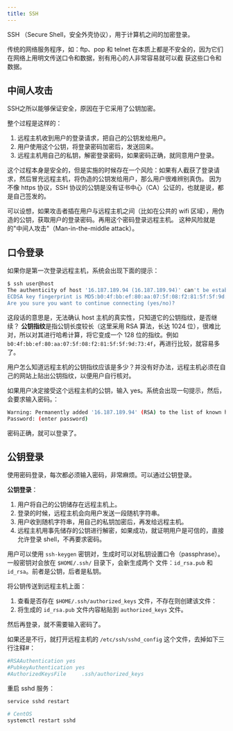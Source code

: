 ```yaml
---
title: SSH
---
```


SSH （Secure Shell，安全外壳协议），用于计算机之间的加密登录。

传统的网络服务程序，如：ftp、pop 和 telnet 在本质上都是不安全的，因为它们在网络上用明文传送口令和数据，别有用心的人非常容易就可以截
获这些口令和数据。

## 中间人攻击

SSH之所以能够保证安全，原因在于它采用了公钥加密。

整个过程是这样的：

1. 远程主机收到用户的登录请求，把自己的公钥发给用户。
2. 用户使用这个公钥，将登录密码加密后，发送回来。
3. 远程主机用自己的私钥，解密登录密码，如果密码正确，就同意用户登录。

这个过程本身是安全的，但是实施的时候存在一个风险：如果有人截获了登录请求，然后冒充远程主机，将伪造的公钥发给用户，那么用户很难辨别真伪。
因为不像 https 协议，SSH 协议的公钥是没有证书中心（CA）公证的，也就是说，都是自己签发的。

可以设想，如果攻击者插在用户与远程主机之间（比如在公共的 wifi 区域），用伪造的公钥，获取用户的登录密码。再用这个密码登录远程主机。
这种风险就是的"中间人攻击"（Man-in-the-middle attack）。

## 口令登录

如果你是第一次登录远程主机，系统会出现下面的提示：

```sh
$ ssh user@host
The authenticity of host '16.187.189.94 (16.187.189.94)' can't be established.
ECDSA key fingerprint is MD5:b0:4f:bb:ef:80:aa:07:5f:08:f2:81:5f:5f:9d:73:4f.
Are you sure you want to continue connecting (yes/no)?
```

这段话的意思是，无法确认 host 主机的真实性，只知道它的公钥指纹，是否继续？
**公钥指纹**是指公钥长度较长（这里采用 RSA 算法，长达 1024 位），很难比对，所以对其进行哈希计算，将它变成一个 128 位的指纹。例如
 `b0:4f:bb:ef:80:aa:07:5f:08:f2:81:5f:5f:9d:73:4f`，再进行比较，就容易多了。

用户怎么知道远程主机的公钥指纹应该是多少？并没有好办法，远程主机必须在自己的网站上贴出公钥指纹，以便用户自行核对。

如果用户决定接受这个远程主机的公钥，输入 yes。系统会出现一句提示，然后，会要求输入密码。：

```sh
Warning: Permanently added '16.187.189.94' (RSA) to the list of known hosts.
Password: (enter password)
```

密码正确，就可以登录了。

## 公钥登录

使用密码登录，每次都必须输入密码，非常麻烦。可以通过公钥登录。

**公钥登录**：

1. 用户将自己的公钥储存在远程主机上。
2. 登录的时候，远程主机会向用户发送一段随机字符串。
3. 用户收到随机字符串，用自己的私钥加密后，再发给远程主机。
4. 远程主机用事先储存的公钥进行解密，如果成功，就证明用户是可信的，直接允许登录 shell，不再要求密码。

用户可以使用 `ssh-keygen` 密钥对，生成时可以对私钥设置口令（passphrase）。一般密钥对会放在 `$HOME/.ssh/` 目录下，会新生成两个
文件：`id_rsa.pub` 和 `id_rsa`。前者是公钥，后者是私钥。

将公钥传送到远程主机上面：

1. 查看是否存在 `$HOME/.ssh/authorized_keys` 文件，不存在则创建该文件：
2. 将生成的 `id_rsa.pub` 文件内容粘贴到 `authorized_keys` 文件。

然后再登录，就不需要输入密码了。

如果还是不行，就打开远程主机的 `/etc/ssh/sshd_config` 这个文件，去掉如下三行注释#：

```sh
#RSAAuthentication yes
#PubkeyAuthentication yes
#AuthorizedKeysFile     .ssh/authorized_keys
```

重启 sshd 服务：

```sh
service sshd restart

# CentOS
systemctl restart sshd
```
